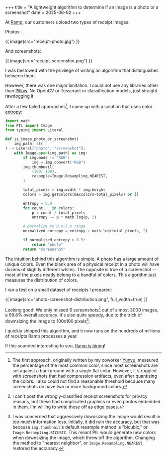 +++
title = "A lightweight algorithm to determine if an image is a photo or a screenshot"
date = 2025-06-02
+++

At [Ramp](https://ramp.com/), our customers upload two types of receipt images.

Photos:

{{ image(src="receipt-photo.jpg") }}

And screenshots:

{{ image(src="receipt-screenshot.png") }}

I was bestowed with the privilege of writing an algorithm that distinguishes between them.

However, there was one major limitation. I could not use any libraries other than [Pillow](https://pypi.org/project/pillow/). No OpenCV or Tesseract or classification models, just straight rawdogging it.

After a few failed approaches[^1], I came up with a solution that uses color [entropy](<https://en.wikipedia.org/wiki/Entropy_(information_theory)>):

```python
import math
from PIL import Image
from typing import Literal

def is_image_photo_or_screenshot(
    img_path: str
) -> Literal["photo", "screenshot"]:
    with Image.open(img_path) as img:
        if img.mode != "RGB":
            img = img.convert("RGB")
        img.thumbnail(
            (100, 100),
            resample=Image.Resampling.NEAREST,
        )

        total_pixels = img.width * img.height
        colors = img.getcolors(maxcolors=total_pixels) or []

        entropy = 0.0
        for count, _ in colors:
            p = count / total_pixels
            entropy -= p * math.log(p, 2)

        # Normalize to 0.0-1.0 range
        normalized_entropy = entropy / math.log(total_pixels, 2)

        if normalized_entropy > 0.5:
            return "photo"
        return "screenshot"
```

The intuition behind this algorithm is simple. A photo has a large amount of unique colors. Even the blank area of a physical receipt in a photo will have dozens of slightly different whites. The opposite is true of a screenshot -- most of the pixels neatly belong to a handful of colors. This algorithm just measures the distribution of colors.

I ran a test on a small dataset of receipts I prepared:

{{ image(src="photo-screenshot-distribution.png", full_width=true) }}

Looking good! We only missed 6 screenshots[^2] out of almost 3000 images, a 99.8% overall accuracy. It's also quite speedy, due to the trick of downsizing the image to 100x100 pixels[^3].

I quickly shipped this algorithm, and it now runs on the hundreds of millions of receipts Ramp processes a year.

If this sounded interesting to you, [Ramp is hiring](https://ramp.com/careers)!

[^1]: The first approach, originally written by my coworker [Yunyu](https://x.com/yunyu_l), measured the percentage of the most common color, since most screenshots are set against a background with a single flat color. However, it struggled with screenshots that had compression artifacts, even after quantizing the colors. I also could not find a reasonable threshold because many screenshots do have two or more background colors. 

[^2]: I can't post the wrongly-classified receipt screenshots for privacy reasons, but these had complicated graphics or even photos embedded in them. I'm willing to write these off as edge cases.

[^3]: I was concerned that aggressively downsizing the image would result in too much information loss. Initially, it did ruin the accuracy, but that was because `img.thumbnail`'s default resample method is "bicubic," or `Image.Resampling.BICUBIC`. This meant PIL would generate new colors when downsizing the image, which threw off the algorithm. Changing the method to "nearest neighbor", or `Image.Resampling.NEAREST`, restored the accuracy.
